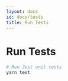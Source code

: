 ```yaml
---
layout: docs
id: docs/tests
title: Run Tests
---
```


# Run Tests

```bash
# Run Jest unit tests
yarn test
```

